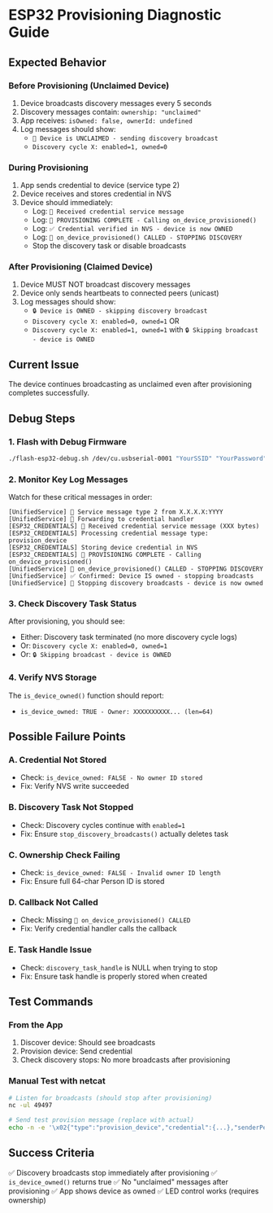 # ESP32 Provisioning Diagnostic Guide

## Expected Behavior

### Before Provisioning (Unclaimed Device)
1. Device broadcasts discovery messages every 5 seconds
2. Discovery messages contain: `ownership: "unclaimed"`
3. App receives: `isOwned: false, ownerId: undefined`
4. Log messages should show:
   - `📢 Device is UNCLAIMED - sending discovery broadcast`
   - `Discovery cycle X: enabled=1, owned=0`

### During Provisioning
1. App sends credential to device (service type 2)
2. Device receives and stores credential in NVS
3. Device should immediately:
   - Log: `🔐 Received credential service message`
   - Log: `🚨 PROVISIONING COMPLETE - Calling on_device_provisioned()`
   - Log: `✅ Credential verified in NVS - device is now OWNED`
   - Log: `🔴 on_device_provisioned() CALLED - STOPPING DISCOVERY`
   - Stop the discovery task or disable broadcasts

### After Provisioning (Claimed Device)
1. Device MUST NOT broadcast discovery messages
2. Device only sends heartbeats to connected peers (unicast)
3. Log messages should show:
   - `🔒 Device is OWNED - skipping discovery broadcast`
   - `Discovery cycle X: enabled=0, owned=1` OR
   - `Discovery cycle X: enabled=1, owned=1` with `🔒 Skipping broadcast - device is OWNED`

## Current Issue
The device continues broadcasting as unclaimed even after provisioning completes successfully.

## Debug Steps

### 1. Flash with Debug Firmware
```bash
./flash-esp32-debug.sh /dev/cu.usbserial-0001 "YourSSID" "YourPassword"
```

### 2. Monitor Key Log Messages
Watch for these critical messages in order:

```
[UnifiedService] 📨 Service message type 2 from X.X.X.X:YYYY
[UnifiedService] 📨 Forwarding to credential handler
[ESP32_CREDENTIALS] 🔐 Received credential service message (XXX bytes)
[ESP32_CREDENTIALS] Processing credential message type: provision_device
[ESP32_CREDENTIALS] Storing device credential in NVS
[ESP32_CREDENTIALS] 🚨 PROVISIONING COMPLETE - Calling on_device_provisioned()
[UnifiedService] 🔴 on_device_provisioned() CALLED - STOPPING DISCOVERY
[UnifiedService] ✅ Confirmed: Device IS owned - stopping broadcasts
[UnifiedService] 🛑 Stopping discovery broadcasts - device is now owned
```

### 3. Check Discovery Task Status
After provisioning, you should see:
- Either: Discovery task terminated (no more discovery cycle logs)
- Or: `Discovery cycle X: enabled=0, owned=1`
- Or: `🔒 Skipping broadcast - device is OWNED`

### 4. Verify NVS Storage
The `is_device_owned()` function should report:
- `is_device_owned: TRUE - Owner: XXXXXXXXXX... (len=64)`

## Possible Failure Points

### A. Credential Not Stored
- Check: `is_device_owned: FALSE - No owner ID stored`
- Fix: Verify NVS write succeeded

### B. Discovery Task Not Stopped
- Check: Discovery cycles continue with `enabled=1`
- Fix: Ensure `stop_discovery_broadcasts()` actually deletes task

### C. Ownership Check Failing
- Check: `is_device_owned: FALSE - Invalid owner ID length`
- Fix: Ensure full 64-char Person ID is stored

### D. Callback Not Called
- Check: Missing `🔴 on_device_provisioned() CALLED`
- Fix: Verify credential handler calls the callback

### E. Task Handle Issue
- Check: `discovery_task_handle` is NULL when trying to stop
- Fix: Ensure task handle is properly stored when created

## Test Commands

### From the App
1. Discover device: Should see broadcasts
2. Provision device: Send credential
3. Check discovery stops: No more broadcasts after provisioning

### Manual Test with netcat
```bash
# Listen for broadcasts (should stop after provisioning)
nc -ul 49497

# Send test provision message (replace with actual)
echo -n -e '\x02{"type":"provision_device","credential":{...},"senderPersonId":"..."}' | nc -u esp32-ip 49497
```

## Success Criteria
✅ Discovery broadcasts stop immediately after provisioning
✅ `is_device_owned()` returns true
✅ No "unclaimed" messages after provisioning
✅ App shows device as owned
✅ LED control works (requires ownership)